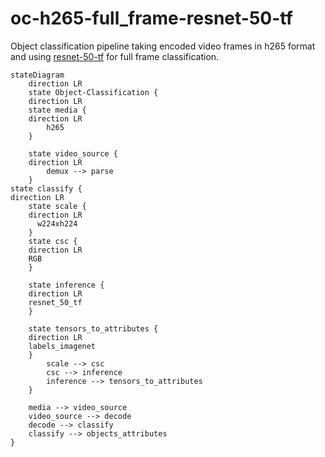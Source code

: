 # oc-h265-full_frame-resnet-50-tf

Object classification pipeline taking encoded video frames in h265 format and using [resnet-50-tf](https://github.com/openvinotoolkit/open_model_zoo/tree/master/models/public/resnet-50-tf) for full frame classification.

```mermaid
stateDiagram
    direction LR  
    state Object-Classification {
    direction LR
    state media {
	direction LR
		h265
    }

    state video_source {
	direction LR
		demux --> parse 
    }
state classify {
direction LR
    state scale {
	direction LR
      w224xh224
    }
    state csc {
	direction LR
    RGB
    }

    state inference {
	direction LR
    resnet_50_tf
    }

    state tensors_to_attributes {
	direction LR
    labels_imagenet
    }
		scale --> csc
		csc --> inference
		inference --> tensors_to_attributes
    }
    
    media --> video_source
    video_source --> decode
    decode --> classify
    classify --> objects_attributes
} 
```
